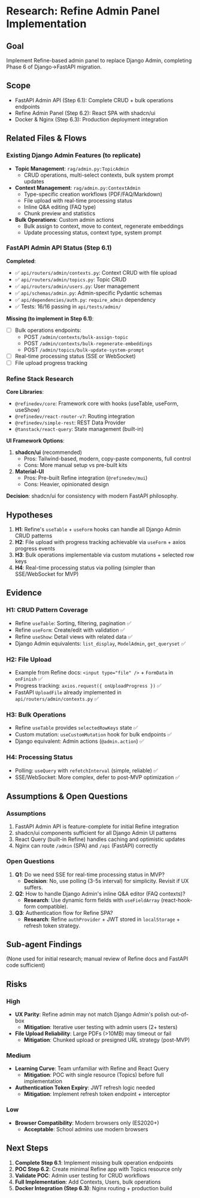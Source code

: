 # Research: Refine Admin Panel Implementation

## Goal
Implement Refine-based admin panel to replace Django Admin, completing Phase 6 of Django→FastAPI migration.

## Scope
- FastAPI Admin API (Step 6.1): Complete CRUD + bulk operations endpoints
- Refine Admin Panel (Step 6.2): React SPA with shadcn/ui
- Docker & Nginx (Step 6.3): Production deployment integration

## Related Files & Flows

### Existing Django Admin Features (to replicate)
- **Topic Management**: `rag/admin.py:TopicAdmin`
  - CRUD operations, multi-select contexts, bulk system prompt updates
- **Context Management**: `rag/admin.py:ContextAdmin`
  - Type-specific creation workflows (PDF/FAQ/Markdown)
  - File upload with real-time processing status
  - Inline Q&A editing (FAQ type)
  - Chunk preview and statistics
- **Bulk Operations**: Custom admin actions
  - Bulk assign to context, move to context, regenerate embeddings
  - Update processing status, context type, system prompt

### FastAPI Admin API Status (Step 6.1)
**Completed**:
- ✅ `api/routers/admin/contexts.py`: Context CRUD with file upload
- ✅ `api/routers/admin/topics.py`: Topic CRUD
- ✅ `api/routers/admin/users.py`: User management
- ✅ `api/schemas/admin.py`: Admin-specific Pydantic schemas
- ✅ `api/dependencies/auth.py`: `require_admin` dependency
- ✅ Tests: 16/16 passing in `api/tests/admin/`

**Missing (to implement in Step 6.1)**:
- [ ] Bulk operations endpoints:
  - POST `/admin/contexts/bulk-assign-topic`
  - POST `/admin/contexts/bulk-regenerate-embeddings`
  - POST `/admin/topics/bulk-update-system-prompt`
- [ ] Real-time processing status (SSE or WebSocket)
- [ ] File upload progress tracking

### Refine Stack Research

**Core Libraries**:
- `@refinedev/core`: Framework core with hooks (useTable, useForm, useShow)
- `@refinedev/react-router-v7`: Routing integration
- `@refinedev/simple-rest`: REST Data Provider
- `@tanstack/react-query`: State management (built-in)

**UI Framework Options**:
1. **shadcn/ui** (recommended)
   - Pros: Tailwind-based, modern, copy-paste components, full control
   - Cons: More manual setup vs pre-built kits
2. **Material-UI**
   - Pros: Pre-built Refine integration (`@refinedev/mui`)
   - Cons: Heavier, opinionated design

**Decision**: shadcn/ui for consistency with modern FastAPI philosophy.

## Hypotheses

1. **H1**: Refine's `useTable` + `useForm` hooks can handle all Django Admin CRUD patterns
2. **H2**: File upload with progress tracking achievable via `useForm` + axios progress events
3. **H3**: Bulk operations implementable via custom mutations + selected row keys
4. **H4**: Real-time processing status via polling (simpler than SSE/WebSocket for MVP)

## Evidence

### H1: CRUD Pattern Coverage
- Refine `useTable`: Sorting, filtering, pagination ✅
- Refine `useForm`: Create/edit with validation ✅
- Refine `useShow`: Detail views with related data ✅
- Django Admin equivalents: `list_display`, `ModelAdmin`, `get_queryset` ✅

### H2: File Upload
- Example from Refine docs: `<input type="file" />` + `FormData` in `onFinish` ✅
- Progress tracking: `axios.request({ onUploadProgress })` ✅
- FastAPI `UploadFile` already implemented in `api/routers/admin/contexts.py` ✅

### H3: Bulk Operations
- Refine `useTable` provides `selectedRowKeys` state ✅
- Custom mutation: `useCustomMutation` hook for bulk endpoints ✅
- Django equivalent: Admin actions (`@admin.action`) ✅

### H4: Processing Status
- Polling: `useQuery` with `refetchInterval` (simple, reliable) ✅
- SSE/WebSocket: More complex, defer to post-MVP optimization ✅

## Assumptions & Open Questions

### Assumptions
1. FastAPI Admin API is feature-complete for initial Refine integration
2. shadcn/ui components sufficient for all Django Admin UI patterns
3. React Query (built-in Refine) handles caching and optimistic updates
4. Nginx can route `/admin` (SPA) and `/api` (FastAPI) correctly

### Open Questions
1. **Q1**: Do we need SSE for real-time processing status in MVP?
   - **Decision**: No, use polling (3-5s interval) for simplicity. Revisit if UX suffers.
2. **Q2**: How to handle Django Admin's inline Q&A editor (FAQ contexts)?
   - **Research**: Use dynamic form fields with `useFieldArray` (react-hook-form compatible).
3. **Q3**: Authentication flow for Refine SPA?
   - **Research**: Refine `authProvider` + JWT stored in `localStorage` + refresh token strategy.

## Sub-agent Findings
(None used for initial research; manual review of Refine docs and FastAPI code sufficient)

## Risks

### High
- **UX Parity**: Refine admin may not match Django Admin's polish out-of-box
  - **Mitigation**: Iterative user testing with admin users (2+ testers)
- **File Upload Reliability**: Large PDFs (>10MB) may timeout or fail
  - **Mitigation**: Chunked upload or presigned URL strategy (post-MVP)

### Medium
- **Learning Curve**: Team unfamiliar with Refine and React Query
  - **Mitigation**: POC with single resource (Topics) before full implementation
- **Authentication Token Expiry**: JWT refresh logic needed
  - **Mitigation**: Implement refresh token endpoint + interceptor

### Low
- **Browser Compatibility**: Modern browsers only (ES2020+)
  - **Acceptable**: School admins use modern browsers

## Next Steps

1. **Complete Step 6.1**: Implement missing bulk operation endpoints
2. **POC Step 6.2**: Create minimal Refine app with Topics resource only
3. **Validate POC**: Admin user testing for CRUD workflows
4. **Full Implementation**: Add Contexts, Users, bulk operations
5. **Docker Integration (Step 6.3)**: Nginx routing + production build

